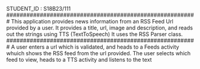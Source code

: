 STUDENT_ID : S18B23/111
#########################################################
This application provides news information from an RSS Feed Url provided by a user.
It provides a title, url, image and description, and reads out the strings using TTS (TextToSpeech)
It uses the RSS Parser class.
#########################################################
A user enters a url which is validated, and heads to a Feeds activity whuich shows the RSS feed from the url provided. 
The user selects which feed to view, heads to a TTS activity and listens to the text 

